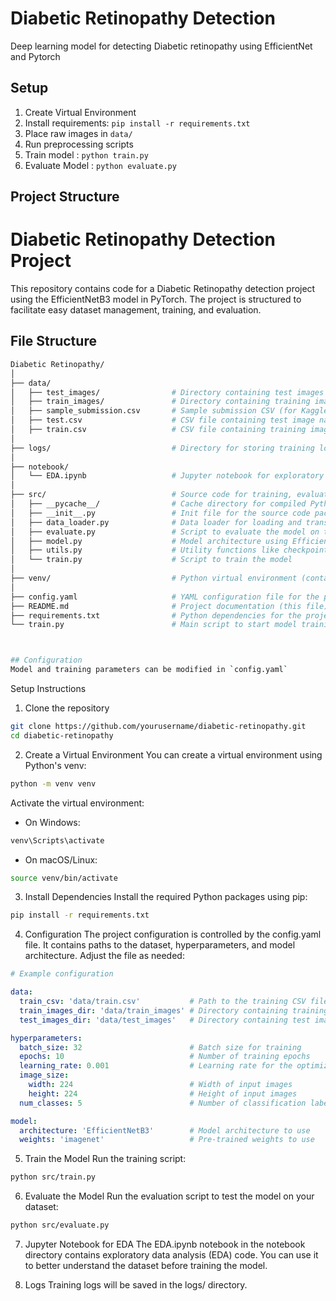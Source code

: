 # Diabetic Retinopathy Detection
Deep learning model for detecting Diabetic retinopathy using EfficientNet and Pytorch

## Setup
1. Create Virtual Environment
2. Install requirements: `pip install -r requirements.txt`
3. Place raw images in `data/`
4. Run preprocessing scripts
5. Train model : `python train.py`
6. Evaluate Model : `python evaluate.py`

## Project Structure
# Diabetic Retinopathy Detection Project

This repository contains code for a Diabetic Retinopathy detection project using the EfficientNetB3 model in PyTorch. The project is structured to facilitate easy dataset management, training, and evaluation.

## File Structure

```bash
Diabetic Retinopathy/
│
├── data/
│   ├── test_images/                # Directory containing test images
│   ├── train_images/               # Directory containing training images
│   ├── sample_submission.csv       # Sample submission CSV (for Kaggle-style competitions)
│   ├── test.csv                    # CSV file containing test image names and metadata
│   ├── train.csv                   # CSV file containing training image names and labels
│
├── logs/                           # Directory for storing training logs (created during training)
│
├── notebook/
│   └── EDA.ipynb                   # Jupyter notebook for exploratory data analysis (EDA)
│
├── src/                            # Source code for training, evaluating, and data loading
│   ├── __pycache__/                # Cache directory for compiled Python files (auto-generated)
│   ├── __init__.py                 # Init file for the source code package
│   ├── data_loader.py              # Data loader for loading and transforming images
│   ├── evaluate.py                 # Script to evaluate the model on test data
│   ├── model.py                    # Model architecture using EfficientNetB3
│   ├── utils.py                    # Utility functions like checkpoint saving/loading
│   └── train.py                    # Script to train the model
│
├── venv/                           # Python virtual environment (contains all installed dependencies)
│
├── config.yaml                     # YAML configuration file for the project
├── README.md                       # Project documentation (this file)
├── requirements.txt                # Python dependencies for the project
└── train.py                        # Main script to start model training



## Configuration 
Model and training parameters can be modified in `config.yaml`
```

Setup Instructions
1. Clone the repository
```bash
git clone https://github.com/yourusername/diabetic-retinopathy.git
cd diabetic-retinopathy
```

2. Create a Virtual Environment
You can create a virtual environment using Python's venv:
```bash
python -m venv venv
```

Activate the virtual environment:

 - On Windows:
```bash
venv\Scripts\activate
```

 - On macOS/Linux:
```bash
source venv/bin/activate
```

3. Install Dependencies
Install the required Python packages using pip:
```bash
pip install -r requirements.txt
```

4. Configuration
The project configuration is controlled by the config.yaml file. It contains paths to the dataset, hyperparameters, and model architecture. Adjust the file as needed:

```yaml
# Example configuration

data:
  train_csv: 'data/train.csv'           # Path to the training CSV file
  train_images_dir: 'data/train_images' # Directory containing training images
  test_images_dir: 'data/test_images'   # Directory containing test images

hyperparameters:
  batch_size: 32                        # Batch size for training
  epochs: 10                            # Number of training epochs
  learning_rate: 0.001                  # Learning rate for the optimizer
  image_size:
    width: 224                          # Width of input images
    height: 224                         # Height of input images
  num_classes: 5                        # Number of classification labels

model:
  architecture: 'EfficientNetB3'        # Model architecture to use
  weights: 'imagenet'                   # Pre-trained weights to use
```

5. Train the Model
Run the training script:

```bash
python src/train.py
```

6. Evaluate the Model
Run the evaluation script to test the model on your dataset:
```bash
python src/evaluate.py
```

7. Jupyter Notebook for EDA
The EDA.ipynb notebook in the notebook directory contains exploratory data analysis (EDA) code. You can use it to better understand the dataset before training the model.

8. Logs
Training logs will be saved in the logs/ directory.



